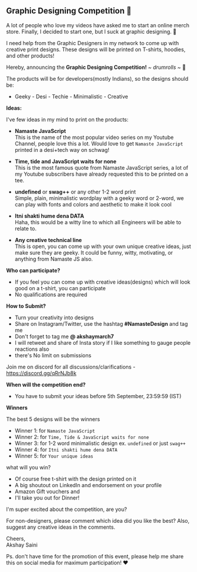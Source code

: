 ## Graphic Designing Competition 🚀

A lot of people who love my videos have asked me to start an online merch store.
Finally, I decided to start one, but I suck at graphic designing. 🥺

I need help from the Graphic Designers in my network to come up with creative print designs. These designs will be printed on T-shirts, hoodies, and other products!

Hereby, announcing the **Graphic Designing Competition!** *~ drumrolls ~* 🥳

The products will be for developers(mostly Indians), so the designs should be: 
- Geeky - Desi - Techie - Minimalistic - Creative

**Ideas:**

I've few ideas in my mind to print on the products: 

- **Namaste JavaScript**   
This is the name of the most popular video series on my Youtube Channel, people love this a lot. Would love to get `Namaste JavaScript` printed in a desi+tech way on schwag!
- **Time, tide and JavaScript waits for none**  
This is the most famous quote from Namaste JavaScript series, a lot of my Youtube subscribers have already requested this to be printed on a tee. 
- **undefined**  or **swag++** or any other 1-2 word print   
Simple, plain, minimalistic wordplay with a geeky word or 2-word, we can play with fonts and colors and aesthetic to make it look cool
- **Itni shakti hume dena DATA**  
Haha, this would be a witty line to which all Engineers will be able to relate to.

- **Any creative technical line**  
This is open, you can come up with your own unique creative ideas, just make sure they are geeky. It could be funny, witty, motivating, or anything from Namaste JS also.

**Who can participate?**
- If you feel you can come up with creative ideas(designs) which will look good on a t-shirt, you can participate
- No qualifications are required

**How to Submit?**
- Turn your creativity into designs
-  Share on Instagram/Twitter, use the hashtag **#NamasteDesign** and tag me
- Don't forget to tag me **@ akshaymarch7**
-  I will retweet and share of Insta story if I like something to gauge people reactions also
- there's No limit on submissions

Join me on discord for all discussions/clarifications - https://discord.gg/qRrNJb8k

**When will the competition end?**
- You have to submit your ideas before 5th September, 23:59:59 (IST)

**Winners**

The best 5 designs will be the winners
- Winner 1:  for `Namaste JavaScript`
- Winner 2: for `Time, Tide & JavaScript waits for none`
- Winner 3: for 1-2 word minimalistic design ex. `undefined` or just `swag++`
- Winner 4: for `Itni shakti hume dena DATA`
- Winner 5: for `Your unique ideas`

what will you win?  
- Of course free t-shirt with the design printed on it 
- A big shoutout on LinkedIn and endorsement on your profile
- Amazon Gift vouchers and 
- I'll take you out for Dinner!

I'm super excited about the competition, are you?

For non-designers, please comment which idea did you like the best? 
Also, suggest any creative ideas in the comments.

Cheers,   
Akshay Saini

Ps. don't have time for the promotion of this event, please help me share this on social media for maximum participation! ❤️


